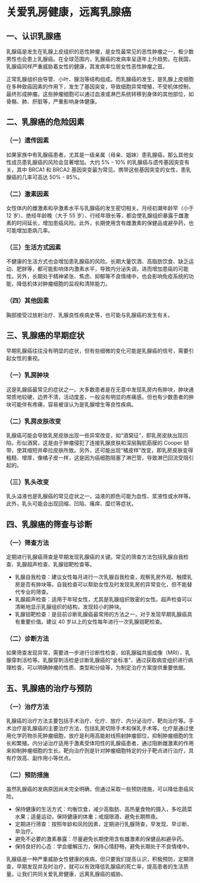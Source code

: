 # 关爱乳房健康，远离乳腺癌

## 一、认识乳腺癌
乳腺癌是发生在乳腺上皮组织的恶性肿瘤，是女性最常见的恶性肿瘤之一，极少数男性也会患上乳腺癌。在全球范围内，乳腺癌的发病率呈逐年上升趋势。在我国，乳腺癌同样严重威胁着女性的健康，其发病率位居女性恶性肿瘤之首。

正常乳腺组织由导管、小叶、腺泡等结构组成。而乳腺癌的发生，是乳腺上皮细胞在多种致癌因素的作用下，发生了基因突变，导致细胞异常增殖，不受机体控制，最终形成肿瘤。这些肿瘤细胞可以通过血液或淋巴系统转移到身体的其他部位，如骨骼、肺、肝脏等，严重影响身体健康。

## 二、乳腺癌的危险因素
### （一）遗传因素
如果家族中有乳腺癌患者，尤其是一级亲属（母亲、姐妹）患乳腺癌，那么其他女性成员患乳腺癌的风险会显著增加。大约 5% - 10% 的乳腺癌与遗传基因突变有关，其中 BRCA1 和 BRCA2 基因突变最为常见。携带这些基因突变的女性，患乳腺癌的几率可高达 50% - 85%。

### （二）激素因素
女性体内的雌激素和孕激素水平与乳腺癌的发生密切相关。月经初潮年龄早（小于 12 岁）、绝经年龄晚（大于 55 岁）、行经年限长等，都会使乳腺组织暴露于雌激素的时间延长，增加患癌风险。此外，长期使用含有雌激素的保健品或避孕药，也可能增加患病几率。

### （三）生活方式因素
不健康的生活方式也会增加患乳腺癌的风险。长期大量饮酒、高脂肪饮食、缺乏运动、肥胖等，都可能影响体内激素水平，导致内分泌失调，进而增加患癌的可能性。另外，长期处于精神紧张、焦虑、抑郁等不良情绪中，也会影响免疫系统的功能，降低机体对肿瘤细胞的监视和清除能力。

### （四）其他因素
胸部接受过放射治疗、乳腺良性疾病史等，也可能与乳腺癌的发生有关。

## 三、乳腺癌的早期症状
早期乳腺癌往往没有明显的症状，但有些细微的变化可能是乳腺癌的信号，需要引起女性的重视。
### （一）乳房肿块
这是乳腺癌最常见的症状之一。大多数患者是在无意中发现乳房内有肿块，肿块通常质地较硬，边界不清，活动度差，一般没有明显的疼痛感。但也有少数患者的肿块可能伴有疼痛，容易被误认为是乳腺增生等良性疾病。

### （二）乳房皮肤改变
乳腺癌可能会导致乳房皮肤出现一些异常改变，如“酒窝征”，即乳房皮肤出现凹陷，形似酒窝，这是由于肿瘤侵犯了连接乳腺皮肤和深层胸肌筋膜的 Cooper 韧带，使其缩短并牵拉皮肤所致。另外，还可能出现“橘皮样”改变，即乳房皮肤变得粗糙、增厚，像橘子皮一样，这是因为癌细胞阻塞了淋巴管，导致淋巴回流受阻引起的。

### （三）乳头改变
乳头溢液也是乳腺癌的常见症状之一，溢液的颜色可能为血性、浆液性或水样等。此外，乳头可能会出现回缩、凹陷、瘙痒、糜烂等症状。

## 四、乳腺癌的筛查与诊断
### （一）筛查方法
定期进行乳腺癌筛查是早期发现乳腺癌的关键。常见的筛查方法包括乳腺自我检查、乳腺超声检查、乳腺钼靶检查等。
 - 乳腺自我检查：建议女性每月进行一次乳腺自我检查，观察乳房外观、触摸乳房是否有肿块等。自我检查可以帮助女性及时发现乳房的异常变化，但不能替代专业的筛查。
 - 乳腺超声检查：适用于年轻女性，尤其是乳腺组织致密的女性。超声检查可以清晰地显示乳腺组织的结构，发现较小的肿块。
 - 乳腺钼靶检查：是目前诊断乳腺癌最常用的方法之一，对于发现早期乳腺癌具有重要价值。建议 40 岁以上的女性每年进行一次乳腺钼靶检查。

### （二）诊断方法
如果筛查发现异常，需要进一步进行诊断性检查，如乳腺磁共振成像（MRI）、乳腺穿刺活检等。乳腺穿刺活检是诊断乳腺癌的“金标准”，通过获取病变组织进行病理检查，可以明确肿瘤的性质、类型和分级等，为制定治疗方案提供重要依据。

## 五、乳腺癌的治疗与预防
### （一）治疗方法
乳腺癌的治疗方法主要包括手术治疗、化疗、放疗、内分泌治疗、靶向治疗等。手术治疗是乳腺癌的主要治疗方法，包括乳房切除手术和保乳手术等。化疗是通过使用化学药物杀死肿瘤细胞，放疗是利用高能射线照射肿瘤部位，抑制肿瘤细胞的生长和繁殖。内分泌治疗适用于激素受体阳性的乳腺癌患者，通过阻断雌激素的作用来抑制肿瘤细胞的生长。靶向治疗则是针对肿瘤细胞特定的分子靶点进行治疗，具有疗效高、副作用小等优点。

### （二）预防措施
虽然乳腺癌的发病原因尚未完全明确，但通过采取一些预防措施，可以降低患癌风险。
 - 保持健康的生活方式：均衡饮食，减少高脂肪、高热量食物的摄入，多吃蔬菜水果；适量运动，保持健康的体重；戒烟限酒，避免长期熬夜。
 - 定期进行筛查：按照年龄和风险因素，定期进行乳腺筛查，早发现、早诊断、早治疗。
 - 避免不必要的激素暴露：尽量避免长期使用含有雌激素的保健品和避孕药。
 - 保持良好的心态：学会缓解压力，保持心情舒畅，避免长期处于不良情绪中。

乳腺癌是一种严重威胁女性健康的疾病，但只要我们提高认识，积极预防，定期筛查，早期发现并及时治疗，就可以有效降低乳腺癌的死亡率，提高患者的生活质量。让我们共同关爱乳房健康，远离乳腺癌的威胁。 